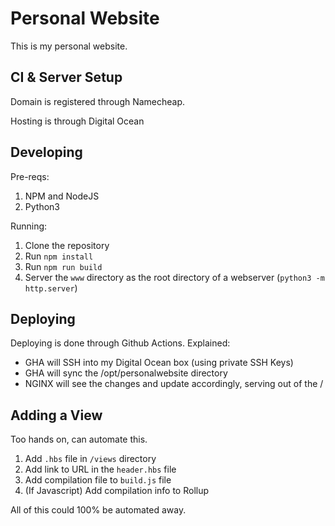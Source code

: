 # Personal Website

This is my personal website.

## CI & Server Setup

Domain is registered through Namecheap.

Hosting is through Digital Ocean

## Developing

Pre-reqs:

1. NPM and NodeJS
2. Python3

Running:

1. Clone the repository
2. Run `npm install`
3. Run `npm run build`
4. Server the `www` directory as the root directory of a webserver (`python3 -m http.server`)

## Deploying

Deploying is done through Github Actions. Explained:

- GHA will SSH into my Digital Ocean box (using private SSH Keys)
- GHA will sync the /opt/personalwebsite directory
- NGINX will see the changes and update accordingly, serving out of the /

## Adding a View

Too hands on, can automate this.

1. Add `.hbs` file in `/views` directory
2. Add link to URL in the `header.hbs` file
3. Add compilation file to `build.js` file
4. (If Javascript) Add compilation info to Rollup

All of this could 100% be automated away.
